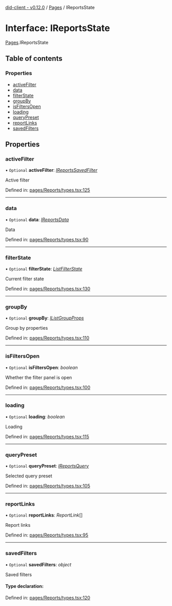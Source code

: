 [did-client - v0.12.0](../README.md) / [Pages](../modules/pages.md) / IReportsState

# Interface: IReportsState

[Pages](../modules/pages.md).IReportsState

## Table of contents

### Properties

- [activeFilter](pages.ireportsstate.md#activefilter)
- [data](pages.ireportsstate.md#data)
- [filterState](pages.ireportsstate.md#filterstate)
- [groupBy](pages.ireportsstate.md#groupby)
- [isFiltersOpen](pages.ireportsstate.md#isfiltersopen)
- [loading](pages.ireportsstate.md#loading)
- [queryPreset](pages.ireportsstate.md#querypreset)
- [reportLinks](pages.ireportsstate.md#reportlinks)
- [savedFilters](pages.ireportsstate.md#savedfilters)

## Properties

### activeFilter

• `Optional` **activeFilter**: [*IReportsSavedFilter*](pages.ireportssavedfilter.md)

Active filter

Defined in: [pages/Reports/types.tsx:125](https://github.com/Puzzlepart/did/blob/dev/client/pages/Reports/types.tsx#L125)

___

### data

• `Optional` **data**: [*IReportsData*](pages.ireportsdata.md)

Data

Defined in: [pages/Reports/types.tsx:90](https://github.com/Puzzlepart/did/blob/dev/client/pages/Reports/types.tsx#L90)

___

### filterState

• `Optional` **filterState**: [*ListFilterState*](../modules/components.md#listfilterstate)

Current filter state

Defined in: [pages/Reports/types.tsx:130](https://github.com/Puzzlepart/did/blob/dev/client/pages/Reports/types.tsx#L130)

___

### groupBy

• `Optional` **groupBy**: [*IListGroupProps*](components.ilistgroupprops.md)

Group by properties

Defined in: [pages/Reports/types.tsx:110](https://github.com/Puzzlepart/did/blob/dev/client/pages/Reports/types.tsx#L110)

___

### isFiltersOpen

• `Optional` **isFiltersOpen**: *boolean*

Whether the filter panel is open

Defined in: [pages/Reports/types.tsx:100](https://github.com/Puzzlepart/did/blob/dev/client/pages/Reports/types.tsx#L100)

___

### loading

• `Optional` **loading**: *boolean*

Loading

Defined in: [pages/Reports/types.tsx:115](https://github.com/Puzzlepart/did/blob/dev/client/pages/Reports/types.tsx#L115)

___

### queryPreset

• `Optional` **queryPreset**: [*IReportsQuery*](pages.ireportsquery.md)

Selected query preset

Defined in: [pages/Reports/types.tsx:105](https://github.com/Puzzlepart/did/blob/dev/client/pages/Reports/types.tsx#L105)

___

### reportLinks

• `Optional` **reportLinks**: *ReportLink*[]

Report links

Defined in: [pages/Reports/types.tsx:95](https://github.com/Puzzlepart/did/blob/dev/client/pages/Reports/types.tsx#L95)

___

### savedFilters

• `Optional` **savedFilters**: *object*

Saved filters

#### Type declaration:

Defined in: [pages/Reports/types.tsx:120](https://github.com/Puzzlepart/did/blob/dev/client/pages/Reports/types.tsx#L120)

